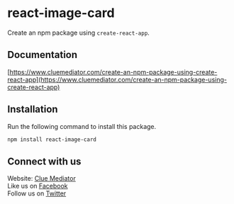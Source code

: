 # react-image-card
Create an npm package using `create-react-app`.

## Documentation

[https://www.cluemediator.com/create-an-npm-package-using-create-react-app](https://www.cluemediator.com/create-an-npm-package-using-create-react-app)

## Installation

Run the following command to install this package.

```bash
npm install react-image-card
```

## Connect with us

Website: [Clue Mediator](https://www.cluemediator.com)  
Like us on [Facebook](https://www.facebook.com/thecluemediator)  
Follow us on [Twitter](https://twitter.com/cluemediator)
